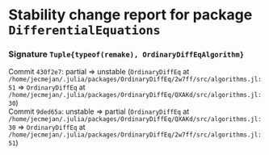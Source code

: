 # Stability change report for package `DifferentialEquations`

### Signature `Tuple{typeof(remake), OrdinaryDiffEqAlgorithm}`

Commit `430f2e7`: partial => unstable (`OrdinaryDiffEq` at `/home/jecmejan/.julia/packages/OrdinaryDiffEq/2w7ff/src/algorithms.jl:51` => `OrdinaryDiffEq` at `/home/jecmejan/.julia/packages/OrdinaryDiffEq/QXAKd/src/algorithms.jl:30`)  
Commit `9ded65a`: unstable => partial (`OrdinaryDiffEq` at `/home/jecmejan/.julia/packages/OrdinaryDiffEq/QXAKd/src/algorithms.jl:30` => `OrdinaryDiffEq` at `/home/jecmejan/.julia/packages/OrdinaryDiffEq/2w7ff/src/algorithms.jl:51`)  

